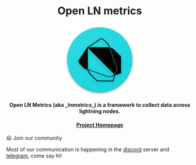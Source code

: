 <div align="center">
  <h1>Open LN metrics</h1>

  <img src="https://github.com/dart-lightning/icons/raw/main/main/res/mipmap-xxxhdpi/ic_launcher.png" />

  <p>
    <strong> Open LN Metrics (aka _lnmetrics_) is a framework to collect data across lightning nodes. </strong>
  </p>

  <h4>
    <a href="https://github.com/LNOpenMetrics">Project Homepage</a>
  </h4>
</div>

:smiley: Join our community

Most of our communication is happening in the [discord](https://discord.gg/psYCXjcZQq) server and [telegram](https://t.me/+wztcq1k_rT4yMjFk), come say hi!

